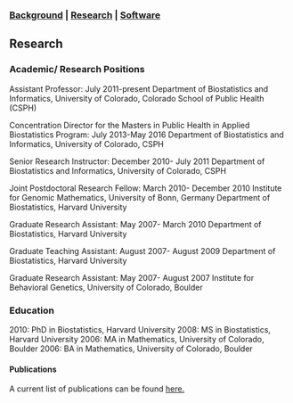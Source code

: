 ### [Background](https://SharonLutz.github.io)  | [Research](https://SharonLutz.github.io/research) | [Software](https://SharonLutz.github.io/software)

## Research

### Academic/ Research Positions
Assistant Professor: July 2011-present
Department of Biostatistics and Informatics, University of Colorado, Colorado School of Public Health (CSPH)

Concentration Director for the Masters in Public Health in Applied Biostatistics Program: July 2013-May 2016
Department of Biostatistics and Informatics, University of Colorado, CSPH

Senior Research Instructor: December 2010- July 2011
Department of Biostatistics and Informatics, University of Colorado, CSPH

Joint Postdoctoral Research Fellow: March 2010- December 2010
Institute for Genomic Mathematics, University of Bonn, Germany
Department of Biostatistics, Harvard University

Graduate Research Assistant: May 2007- March 2010
Department of Biostatistics, Harvard University 

Graduate Teaching Assistant: August 2007- August 2009
Department of Biostatistics, Harvard University 

Graduate Research Assistant: May 2007- August 2007
Institute for Behavioral Genetics, University of Colorado, Boulder

### Education
2010: PhD in Biostatistics, Harvard University
2008: MS in Biostatistics, Harvard University
2006: MA in Mathematics, University of Colorado, Boulder
2006: BA in Mathematics, University of Colorado, Boulder

#### Publications

A current list of publications can be found [here.](https://www.researchgate.net/profile/Sharon_Lutz2)
